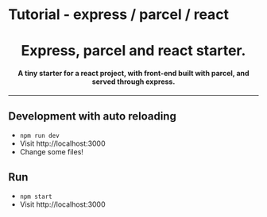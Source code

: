 # Tutorial - express / parcel / react
<h1 align="center">Express, parcel and react starter.</h1>

<h4 align="center">
A tiny starter for a react project, with front-end built with parcel, and served through express.
</h4>

***


## Development with auto reloading

* `npm run dev`
* Visit http://localhost:3000
* Change some files!

## Run

* `npm start`
* Visit http://localhost:3000
